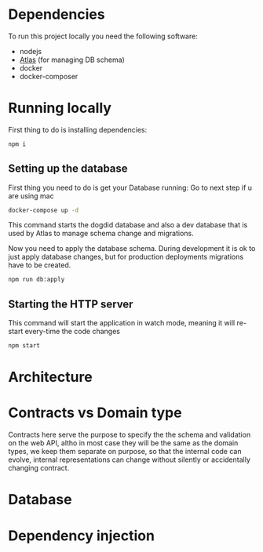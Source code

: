 # Dependencies

To run this project locally you need the following software:

- nodejs
- [Atlas](https://atlasgo.io/getting-started) (for managing DB schema) 
- docker
- docker-composer

# Running locally

First thing to do is installing dependencies:
```bash
npm i
```

## Setting up the database

First thing you need to do is get your Database running:
Go to next step if u are using mac

```bash
docker-compose up -d
```
This command starts the dogdid database and also a dev database that is used by Atlas to manage schema change and migrations.

Now you need to apply the database schema. 
During development it is ok to just apply database changes, but for production deployments migrations have to be created.

```bash
npm run db:apply
```

## Starting the HTTP server

This command will start the application in watch mode, meaning it will re-start every-time the code changes
```bash
npm start
```

# Architecture

# Contracts vs Domain type

Contracts here serve the purpose to specify the the schema and validation on the web API, altho in most case they will be the same as the domain types, we keep them separate on purpose, so that the internal code can evolve, internal representations can change without silently or accidentally changing contract.

# Database

# Dependency injection
